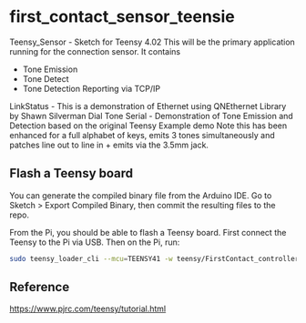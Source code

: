 # first_contact_sensor_teensie

Teensy_Sensor - Sketch for Teensy 4.02
This will be the primary application running for the connection sensor.
It contains

- Tone Emission
- Tone Detect
- Tone Detection Reporting via TCP/IP

LinkStatus - This is a demonstration of Ethernet using QNEthernet Library by Shawn Silverman
Dial Tone Serial - Demonstration of Tone Emission and Detection based on the original Teensy Example demo
Note this has been enhanced for a full alphabet of keys, emits 3 tones simultaneously and patches line out to line in + emits via the 3.5mm jack.

## Flash a Teensy board

You can generate the compiled binary file from the Arduino IDE. Go to Sketch > Export Compiled Binary, then commit the resulting files to the repo.

From the Pi, you should be able to flash a Teensy board. First connect the Teensy to the Pi via USB. Then on the Pi, run:

```bash
sudo teensy_loader_cli --mcu=TEENSY41 -w teensy/FirstContact_controller/build/teensy.avr.teensy41/FirstContact_controller.ino.hex
```

## Reference

https://www.pjrc.com/teensy/tutorial.html
